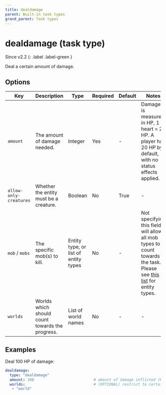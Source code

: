 ```yaml
---
title: dealdamage
parent: Built-in task types
grand_parent: Task types
---
```


# dealdamage (task type)

Since v2.2
{: .label .label-green }

Deal a certain amount of damage.

## Options

| Key                    | Description                                     | Type                                 | Required | Default | Notes                                                                                                                                                                                              |
|------------------------|-------------------------------------------------|--------------------------------------|----------|---------|----------------------------------------------------------------------------------------------------------------------------------------------------------------------------------------------------|
| `amount`               | The amount of damage needed.                    | Integer                              | Yes      | \-      | Damage is measured in HP, 1 heart = 2 HP. A player has 20 HP by default, with no status effects applied.                                                                                           |
| `allow-only-creatures` | Whether the entity must be a creature.          | Boolean                              | No       | True    | \-                                                                                                                                                                                                 |
| `mob` / `mobs`         | The specific mob(s) to kill.                    | Entity type, or list of entity types | No       | \-      | Not specifying this field will allow all mob types to count towards the task. Please see [this list](https://hub.spigotmc.org/javadocs/bukkit/org/bukkit/entity/EntityType.html) for entity types. |
| `worlds`               | Worlds which should count towards the progress. | List of world names                  | No       | \-      | \-                                                                                                                                                                                                 |

## Examples

Deal 100 HP of damage:

``` yaml
dealdamage:
  type: "dealdamage"
  amount: 100                           # amount of damage inflicted (HP)
  worlds:                               # (OPTIONAL) restrict to certain worlds
   - "world"
```
